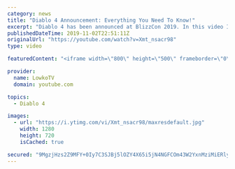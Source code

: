 ```yaml
---
category: news
title: "Diablo 4 Announcement: Everything You Need To Know!"
excerpt: "Diablo 4 has been announced at BlizzCon 2019. In this video I go over everything you need to know about this upcoming Blizzard Entertainment game."
publishedDateTime: 2019-11-02T22:51:11Z
originalUrl: "https://youtube.com/watch?v=Xmt_nsacr98"
type: video

featuredContent: "<iframe width=\"800\" height=\"500\" frameborder=\"0\" src=\"https://www.youtube.com/embed/Xmt_nsacr98\" allow=\"accelerometer; autoplay; encrypted-media; gyroscope; picture-in-picture\" allowfullscreen></iframe>"

provider:
  name: LowkoTV
  domain: youtube.com

topics:
  - Diablo 4

images:
  - url: "https://i.ytimg.com/vi/Xmt_nsacr98/maxresdefault.jpg"
    width: 1280
    height: 720
    isCached: true

secured: "9MgzjHzs2Z9MFY+0Iy7C3SJBj5lOZY4X65i5jN4NGFCOm43W2YxnMziMiERlyQLQjS40ioUAdV0KA5l4uetjKdra80wje+WyME+klaqTheSyvvteEWPnsA2Mft7S9Lr1obcvFGiCA+0U4B/INsRkChD2vkd3fxFKoRP3QhaSQnT3g+slWvfeAn5uFPYxPmgYpq7fkokav7WF9K2cxJagStoGYxvZZkIKbVUe87RVSDADFiHewHp4BzFGjvlo50KBSiM+GfnTpC5XdVRMFmPhRHeXb/FgI7htt1B0IfWHt5y/8aCiVzEHcQGgK6GFppuqJadVo033XWP9TN8XqOMFmpScgn+ZArXLF5ssrJYLu9K3boH8pkf7Bxk7tJr/nwOBziH4jYPuLK4wo14ZwruH2ex9QzfGzfLjwrBm/61uLMdpKooknphSroUvLAAlkbLP;6QnMqqyUOoyj3yDENdOTrw=="
---
```


